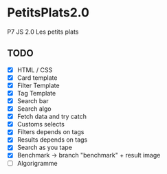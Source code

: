 # PetitsPlats2.0

P7 JS 2.0 Les petits plats

## TODO

-   [x] HTML / CSS
-   [x] Card template
-   [x] Filter Template
-   [x] Tag Template
-   [x] Search bar
-   [x] Search algo
-   [x] Fetch data and try catch
-   [x] Customs selects
-   [x] Filters depends on tags
-   [x] Results depends on tags
-   [x] Search as you tape
-   [x] Benchmark -> branch "benchmark" + result image
-   [ ] Algorigramme
